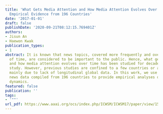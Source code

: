 ```yaml
---
title: 'What Gets Media Attention and How Media Attention Evolves Over Time: Large-Scale
  Empirical Evidence from 196 Countries'
date: '2017-01-01'
draft: false
publishDate: '2020-09-21T08:12:15.769401Z'
authors:
- Jisun An
- Haewon Kwak
publication_types:
- 1
abstract: It is known that news topics, covered more frequently and over longer periods
  of time, are considered to be important to the public. Hence, what gets media attention
  and how media attention evolves over time has been studied for decades in communication
  study. However, previous studies are confined to a few countries or a few topics,
  mainly due to lack of longitudinal global data. In this work, we use a large-scale
  news data compiled from 196 countries to provide empirical analyses of media attention
  dynamics.
featured: false
publication: ''
tags:
- '""'
url_pdf: https://www.aaai.org/ocs/index.php/ICWSM/ICWSM17/paper/view/15613
---
```


